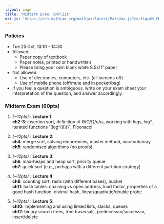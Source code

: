 ```yaml
---
layout: page
title: "Midterm Exam: CMPT231"
ext-js: "https://cdn.mathjax.org/mathjax/latest/MathJax.js?config=AM_CHTML"
---
```


### Policies
+ Tue 25 Oct, 13:10 - 14:30
+ Allowed:
  + Paper copy of textbook
  + Paper notes, printed or handwritten
  + Please bring your own blank white 8.5x11" paper
+ Not allowed:
  + Use of electronics, computers, etc. (all screens off)
  + Use of mobile phone (off/mute and in pocket/bag)
+ If you feel a question is ambiguous, write on your exam sheet
  your interpretation of the question, and answer accordingly.

### Midterm Exam (60pts)

1. *(~12pts)* : **Lecture 1**: <br/>
  **ch2-3**: insertion sort, definition of &Theta;/O/&Omega;/o/&omega;,
  working with logs, log\*, iterated functions \`(log^((i)))\`, Fibonacci

1. *(~12pts)* : **Lecture 2**: <br/>
  **ch4**: merge sort, solving recurrences, master method, max-subarray <br/>
  **ch5**: randomised algorithms (no proofs)

1. *(~12pts)* : **Lecture 3**: <br/>
  **ch6**: max-heaps and heap sort, priority queue <br/>
  **ch7**: quick sort (e.g., perhaps with a different partition strategy)

1. *(~12pts)* : **Lecture 4**: <br/>
  **ch8**: counting sort, radix (with different bases), bucket <br/>
  **ch11**: hash tables: chaining vs open address, load factor, 
  properties of a good hash function, div/mul hash,
  linear/quadratic/double probe

1. *(~12pts)* : **Lecture 5**: <br/>
  **ch10**: implementing and using linked lists, stacks, queues <br/>
  **ch12**: binary search trees, tree traversals, predecessor/successor,
  insert/delete

